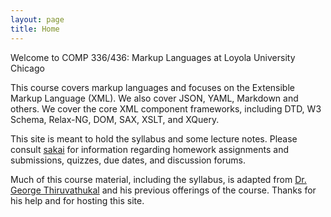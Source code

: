 ```yaml
---
layout: page
title: Home
---
```


Welcome to COMP 336/436: Markup Languages at Loyola University Chicago

This course covers markup languages and focuses on the Extensible
Markup Language (XML). We also cover JSON, YAML, Markdown and
others. We cover the core XML component frameworks, including DTD, W3
Schema, Relax-NG, DOM, SAX, XSLT, and XQuery.

This site is meant to hold the syllabus and some lecture notes. Please
consult [sakai](https://sakai.luc.edu/) for information regarding
homework assignments and submissions, quizzes, due dates, and
discussion forums.

Much of this course material, including the syllabus, is adapted from
[Dr. George Thiruvathukal](http://thiruvathukal.com/) and his previous offerings of the
course. Thanks for his help and for hosting this site.